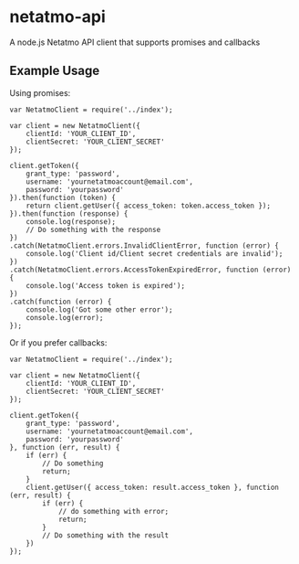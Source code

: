 # netatmo-api

A node.js Netatmo API client that supports promises and callbacks

## Example Usage

Using promises:

    var NetatmoClient = require('../index');

    var client = new NetatmoClient({
    	clientId: 'YOUR_CLIENT_ID',
    	clientSecret: 'YOUR_CLIENT_SECRET'
    });

    client.getToken({
    	grant_type: 'password',
    	username: 'yournetatmoaccount@email.com',
    	password: 'yourpassword'
    }).then(function (token) {
        return client.getUser({ access_token: token.access_token });
    }).then(function (response) {
        console.log(response);
        // Do something with the response
    })
    .catch(NetatmoClient.errors.InvalidClientError, function (error) {
        console.log('Client id/Client secret credentials are invalid');
    })
    .catch(NetatmoClient.errors.AccessTokenExpiredError, function (error) {
        console.log('Access token is expired');
    })
    .catch(function (error) {
        console.log('Got some other error');
        console.log(error);
    });

Or if you prefer callbacks:

    var NetatmoClient = require('../index');

    var client = new NetatmoClient({
    	clientId: 'YOUR_CLIENT_ID',
    	clientSecret: 'YOUR_CLIENT_SECRET'
    });

    client.getToken({
    	grant_type: 'password',
    	username: 'yournetatmoaccount@email.com',
    	password: 'yourpassword'
    }, function (err, result) {
        if (err) {
            // Do something
            return;
        }
        client.getUser({ access_token: result.access_token }, function (err, result) {
            if (err) {
                // do something with error;
                return;
            }
            // Do something with the result
        })
    });